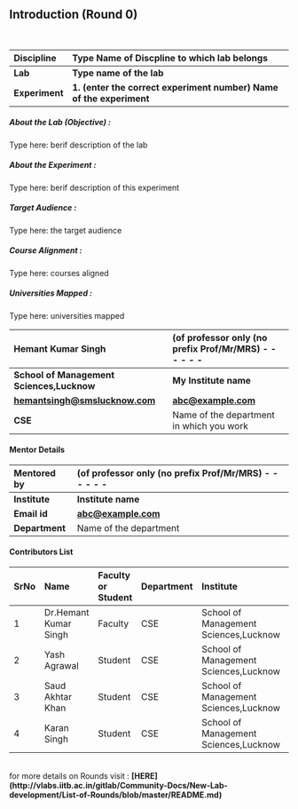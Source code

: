 ## Introduction (Round 0)

<br>

<b>Discipline | <b>Type Name of Discpline  to which lab belongs
:--|:--|
<b> Lab | <b> Type name of the lab
<b> Experiment|     <b> 1. (enter the correct experiment number) Name of the experiment

<h5> About the Lab (Objective) : </h5>

Type here: berif description of the lab

<h5> About the Experiment : </h5>

Type here: berif description of this experiment

<h5> Target Audience : </h5>

Type here: the target audience

<h5> Course Alignment : </h5>

Type here: courses aligned

<h5> Universities Mapped : </h5>

Type here: universities mapped

<b>Hemant Kumar Singh | <b> (of professor only (no prefix Prof/Mr/MRS) - - - - - -
:--|:--|
<b> School of Management Sciences,Lucknow | <b> My Institute name
<b> hemantsingh@smslucknow.com|     <b> abc@example.com
<b> CSE | Name of the department in which you work

#### Mentor Details

<b>Mentored by | <b> (of professor only (no prefix Prof/Mr/MRS) - - - - - -
:--|:--|
<b> Institute | <b> Institute name
<b> Email id|     <b> abc@example.com
<b> Department | Name of the department

#### Contributors List

SrNo | Name | Faculty or Student | Department| Institute | Email id
:--|:--|:--|:--|:--|:--|
1 | Dr.Hemant Kumar Singh | Faculty | CSE | School of Management Sciences,Lucknow | hemantsingh@smslucknow.com
2 | Yash Agrawal | Student | CSE | School of Management Sciences,Lucknow | yashagr15@gmail.com
3 | Saud Akhtar Khan | Student | CSE | School of Management Sciences,Lucknow |ksaud7977@gmail.com
4 | Karan Singh | Student | CSE | School of Management Sciences,Lucknow |karansinghtomar123@gmail.com


<br>
for more details on Rounds visit : <b> [HERE](http://vlabs.iitb.ac.in/gitlab/Community-Docs/New-Lab-development/List-of-Rounds/blob/master/README.md) </b>

